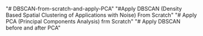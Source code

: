 "# DBSCAN-from-scratch-and-apply-PCA" 
"#Apply  DBSCAN (Density Based Spatial Clustering of Applications with Noise) From Scratch" 
"# Apply PCA (Principal Components Analysis) frm Scratch" 
"# Apply DBSCAN before and after PCA" 
